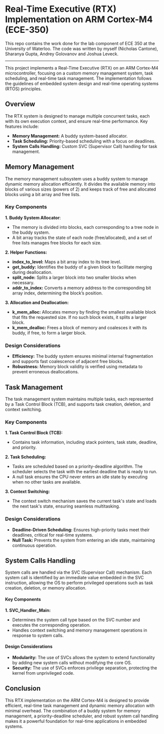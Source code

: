 # Real-Time Executive (RTX) Implementation on ARM Cortex-M4 (ECE-350)

This repo contains the work done for the lab component of ECE 350 at the University of Waterloo. The code was written by myself (Nicholas Cantone), Sharanya Gupta, Andrey Golovanov and Joshua Leveck. 

---

This project implements a Real-Time Executive (RTX) on an ARM Cortex-M4 microcontroller, focusing on a custom memory management system, task scheduling, and real-time task management. The implementation follows the guidelines of embedded system design and real-time operating systems (RTOS) principles.

## Overview

The RTX system is designed to manage multiple concurrent tasks, each with its own execution context, and ensure real-time performance. Key features include:

- **Memory Management:** A buddy system-based allocator.
- **Task Scheduling:** Priority-based scheduling with a focus on deadlines.
- **System Calls Handling:** Custom SVC (Supervisor Call) handling for task management.

## Memory Management

The memory management subsystem uses a buddy system to manage dynamic memory allocation efficiently. It divides the available memory into blocks of various sizes (powers of 2) and keeps track of free and allocated blocks using a bit array and free lists.

### Key Components
**1. Buddy System Allocator**:
 - The memory is divided into blocks, each corresponding to a tree node in the buddy system.
 - A bit array tracks the state of each node (free/allocated), and a set of free lists manages free blocks for each size.

**2. Helper Functions:**
- **index_to_level:** Maps a bit array index to its tree level.
- **get_buddy:** Identifies the buddy of a given block to facilitate merging during deallocation.
- **split_node:** Splits a larger block into two smaller blocks when necessary.
- **addr_to_index:** Converts a memory address to the corresponding bit array index, determining the block’s position.

**3. Allocation and Deallocation:**
- **k_mem_alloc:** Allocates memory by finding the smallest available block that fits the requested size. If no such block exists, it splits a larger block.
- **k_mem_dealloc:** Frees a block of memory and coalesces it with its buddy, if free, to form a larger block.

### Design Considerations
- **Efficiency:** The buddy system ensures minimal internal fragmentation and supports fast coalescence of adjacent free blocks.
- **Robustness:** Memory block validity is verified using metadata to prevent erroneous deallocations.

## Task Management

The task management system maintains multiple tasks, each represented by a Task Control Block (TCB), and supports task creation, deletion, and context switching.

### Key Components
**1. Task Control Block (TCB):**
- Contains task information, including stack pointers, task state, deadline, and priority.

**2. Task Scheduling:**
- Tasks are scheduled based on a priority-deadline algorithm. The scheduler selects the task with the earliest deadline that is ready to run.
- A null task ensures the CPU never enters an idle state by executing when no other tasks are available.

**3. Context Switching:**
- The context switch mechanism saves the current task's state and loads the next task's state, ensuring seamless multitasking.
### Design Considerations
- **Deadline-Driven Scheduling:** Ensures high-priority tasks meet their deadlines, critical for real-time systems.
- **Null Task:** Prevents the system from entering an idle state, maintaining continuous operation.

## System Calls Handling

System calls are handled via the SVC (Supervisor Call) mechanism. Each system call is identified by an immediate value embedded in the SVC instruction, allowing the OS to perform privileged operations such as task creation, deletion, or memory allocation.

#### Key Components
**1. SVC_Handler_Main:**
- Determines the system call type based on the SVC number and executes the corresponding operation.
- Handles context switching and memory management operations in response to system calls.
#### Design Considerations
- **Modularity:** The use of SVCs allows the system to extend functionality by adding new system calls without modifying the core OS.
- **Security:** The use of SVCs enforces privilege separation, protecting the kernel from unprivileged code.

## Conclusion

This RTX implementation on the ARM Cortex-M4 is designed to provide efficient, real-time task management and dynamic memory allocation with minimal overhead. The combination of a buddy system for memory management, a priority-deadline scheduler, and robust system call handling makes it a powerful foundation for real-time applications in embedded systems.

